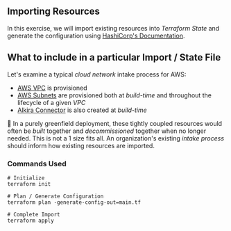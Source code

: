 ## Importing Resources
In this exercise, we will import existing resources into _Terraform State_ and generate the configuration using [HashiCorp's Documentation](https://developer.hashicorp.com/terraform/language/import/generating-configuration).

## What to include in a particular Import / State File
Let's examine a typical _cloud network_ intake process for AWS:
- [AWS VPC](https://registry.terraform.io/providers/hashicorp/aws/latest/docs/resources/vpc) is provisioned
- [AWS Subnets](https://registry.terraform.io/providers/hashicorp/aws/latest/docs/resources/subnet) are provisioned both at _build-time_ and throughout the lifecycle of a given _VPC_
- [Alkira Connector](https://registry.terraform.io/providers/alkiranet/alkira/latest/docs/resources/connector_aws_vpc) is also created at _build-time_

:wrench: In a purely greenfield deployment, these tightly coupled resources would often be _built_ together and _decommissioned_ together when no longer needed. This is not a 1 size fits all. An organization's existing _intake process_ should inform how existing resources are imported.

### Commands Used
```shell
# Initialize
terraform init

# Plan / Generate Configuration
terraform plan -generate-config-out=main.tf

# Complete Import
terraform apply
```